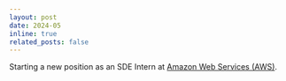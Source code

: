 ```yaml
---
layout: post
date: 2024-05
inline: true
related_posts: false
---
```


Starting a new position as an SDE Intern at [Amazon Web Services (AWS)](https://twitter.com/awscloud).